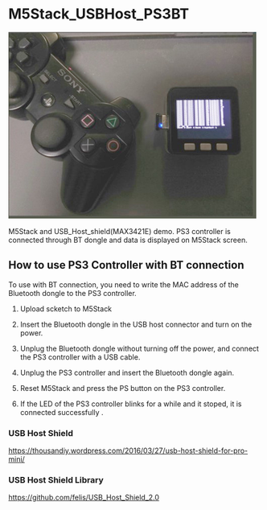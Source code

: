# M5Stack_USBHost_PS3BT

![M5Stack_USBHost_PS3BT](img/PS3_photo.jpg)

M5Stack and USB_Host_shield(MAX3421E) demo.
PS3 controller is connected through BT dongle and data is displayed on M5Stack screen.

## How to use PS3 Controller with BT connection

To use with BT connection, you need to write the MAC address of the Bluetooth dongle to the PS3 controller.

1. Upload scketch to M5Stack

2. Insert the Bluetooth dongle in the USB host connector and turn on the power.

3. Unplug the Bluetooth dongle without turning off the power, and connect the PS3 controller with a USB cable.

4. Unplug the PS3 controller and insert the Bluetooth dongle again.

5. Reset M5Stack and press the PS button on the PS3 controller.

6. If the LED of the PS3 controller blinks for a while and it stoped, it is connected successfully .

### USB Host Shield
https://thousandiy.wordpress.com/2016/03/27/usb-host-shield-for-pro-mini/

### USB Host Shield Library
https://github.com/felis/USB_Host_Shield_2.0
